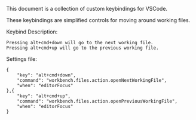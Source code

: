 This document is a collection of custom keybindings for VSCode.


These keybindings are simplified controls for moving around working files.

Keybind Description:

    Pressing alt+cmd+down will go to the next working file.
    Pressing alt+cmd+up will go to the previous working file.

Settings file:

    {
        "key": "alt+cmd+down",
        "command": "workbench.files.action.openNextWorkingFile",
        "when": "editorFocus"
    },{
        "key": "alt+cmd+up",
        "command": "workbench.files.action.openPreviousWorkingFile",
        "when": "editorFocus"
    }
